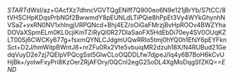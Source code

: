 $START$dWsI/az+GAcfXz7dhncVGVTQgENiff7Q900eo6N9e121jBrYb/S7tCC/8tVHSCHpKDqsPrbNGf2BwwmdY8pEUNLdLTiPQie8hPpEt3Vy4WYkGhynhNVSaZ+vxRN0NV1xhIngjURPQNcd+Bhj4EZ/oOiGaFMrzjBvHpROOv4BWZYhaDOVaXSpmELm0KL0cjiKmTZiRyQl0R27DIaSaoFX5HdEbDi70ey4SV0OUqKZLT00Sj6CWCKy677g+fsxmQYNLCJdgmUQwRRIo5tmj0hYQ0h1EfsY6pEYFknSct+D2J/hmWitpBWntJ8+nrZFu0Rx2Vte5vbuiqMR2dzuh18X/N4RUBud21GedqVuyD2e7zj7QEIpVPQcgSst5GlwCLoOQDDLfw7djpeJ/Iq4y6B7BoH6kCvUHjBk+/yoIwFxyPri8KzOerZRjAFOry/0QCnl2egG25oDL4XgMoDqgSfZKQ==$END$
